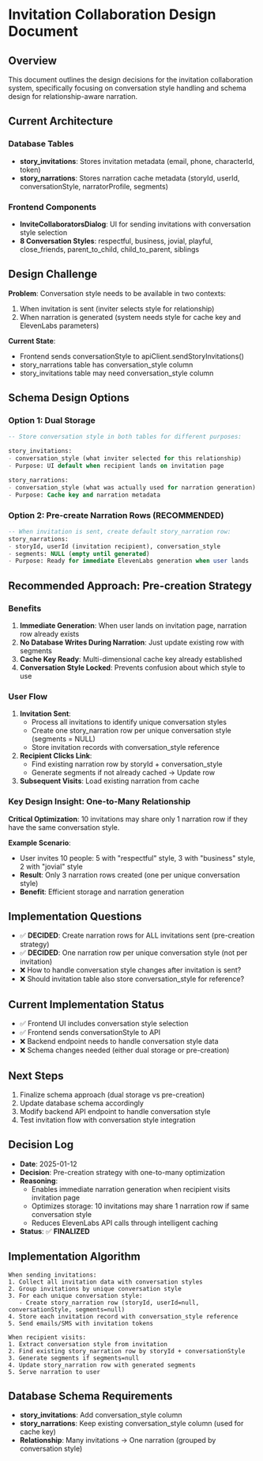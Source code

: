 # Invitation Collaboration Design Document

## Overview
This document outlines the design decisions for the invitation collaboration system, specifically focusing on conversation style handling and schema design for relationship-aware narration.

## Current Architecture

### Database Tables
- **story_invitations**: Stores invitation metadata (email, phone, characterId, token)
- **story_narrations**: Stores narration cache metadata (storyId, userId, conversationStyle, narratorProfile, segments)

### Frontend Components
- **InviteCollaboratorsDialog**: UI for sending invitations with conversation style selection
- **8 Conversation Styles**: respectful, business, jovial, playful, close_friends, parent_to_child, child_to_parent, siblings

## Design Challenge
**Problem**: Conversation style needs to be available in two contexts:
1. When invitation is sent (inviter selects style for relationship)
2. When narration is generated (system needs style for cache key and ElevenLabs parameters)

**Current State**: 
- Frontend sends conversationStyle to apiClient.sendStoryInvitations()
- story_narrations table has conversation_style column
- story_invitations table may need conversation_style column

## Schema Design Options

### Option 1: Dual Storage
```sql
-- Store conversation style in both tables for different purposes:

story_invitations:
- conversation_style (what inviter selected for this relationship)
- Purpose: UI default when recipient lands on invitation page

story_narrations: 
- conversation_style (what was actually used for narration generation)
- Purpose: Cache key and narration metadata
```

### Option 2: Pre-create Narration Rows (RECOMMENDED)
```sql
-- When invitation is sent, create default story_narration row:
story_narrations:
- storyId, userId (invitation recipient), conversation_style
- segments: NULL (empty until generated)
- Purpose: Ready for immediate ElevenLabs generation when user lands
```

## Recommended Approach: Pre-creation Strategy

### Benefits
1. **Immediate Generation**: When user lands on invitation page, narration row already exists
2. **No Database Writes During Narration**: Just update existing row with segments
3. **Cache Key Ready**: Multi-dimensional cache key already established
4. **Conversation Style Locked**: Prevents confusion about which style to use

### User Flow
1. **Invitation Sent**: 
   - Process all invitations to identify unique conversation styles
   - Create one story_narration row per unique conversation style (segments = NULL)
   - Store invitation records with conversation_style reference
2. **Recipient Clicks Link**: 
   - Find existing narration row by storyId + conversation_style
   - Generate segments if not already cached → Update row
3. **Subsequent Visits**: Load existing narration from cache

### Key Design Insight: One-to-Many Relationship
**Critical Optimization**: 10 invitations may share only 1 narration row if they have the same conversation style.

**Example Scenario**:
- User invites 10 people: 5 with "respectful" style, 3 with "business" style, 2 with "jovial" style
- **Result**: Only 3 narration rows created (one per unique conversation style)
- **Benefit**: Efficient storage and narration generation

## Implementation Questions
- ✅ **DECIDED**: Create narration rows for ALL invitations sent (pre-creation strategy)
- ✅ **DECIDED**: One narration row per unique conversation style (not per invitation)
- ❌ How to handle conversation style changes after invitation is sent?
- ❌ Should invitation table also store conversation_style for reference?

## Current Implementation Status
- ✅ Frontend UI includes conversation style selection
- ✅ Frontend sends conversationStyle to API
- ❌ Backend endpoint needs to handle conversation style data
- ❌ Schema changes needed (either dual storage or pre-creation)

## Next Steps
1. Finalize schema approach (dual storage vs pre-creation)
2. Update database schema accordingly
3. Modify backend API endpoint to handle conversation style
4. Test invitation flow with conversation style integration

## Decision Log
- **Date**: 2025-01-12
- **Decision**: Pre-creation strategy with one-to-many optimization
- **Reasoning**: 
  - Enables immediate narration generation when recipient visits invitation page
  - Optimizes storage: 10 invitations may share 1 narration row if same conversation style
  - Reduces ElevenLabs API calls through intelligent caching
- **Status**: ✅ **FINALIZED**

## Implementation Algorithm
```
When sending invitations:
1. Collect all invitation data with conversation styles
2. Group invitations by unique conversation style
3. For each unique conversation style:
   - Create story_narration row (storyId, userId=null, conversationStyle, segments=null)
4. Store each invitation record with conversation_style reference
5. Send emails/SMS with invitation tokens

When recipient visits:
1. Extract conversation style from invitation
2. Find existing story_narration row by storyId + conversationStyle
3. Generate segments if segments=null
4. Update story_narration row with generated segments
5. Serve narration to user
```

## Database Schema Requirements
- **story_invitations**: Add conversation_style column
- **story_narrations**: Keep existing conversation_style column (used for cache key)
- **Relationship**: Many invitations → One narration (grouped by conversation style)